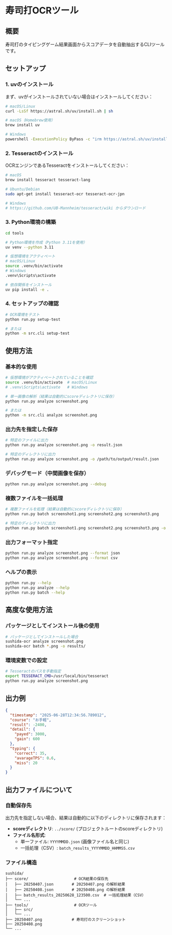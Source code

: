 # 寿司打OCRツール

## 概要
寿司打のタイピングゲーム結果画面からスコアデータを自動抽出するCLIツールです。

## セットアップ

### 1. uvのインストール
まず、uvがインストールされていない場合はインストールしてください：

```bash
# macOS/Linux
curl -LsSf https://astral.sh/uv/install.sh | sh

# macOS（Homebrew使用）
brew install uv

# Windows
powershell -ExecutionPolicy ByPass -c "irm https://astral.sh/uv/install.ps1 | iex"
```

### 2. Tesseractのインストール
OCRエンジンであるTesseractをインストールしてください：

```bash
# macOS
brew install tesseract tesseract-lang

# Ubuntu/Debian
sudo apt-get install tesseract-ocr tesseract-ocr-jpn

# Windows
# https://github.com/UB-Mannheim/tesseract/wiki からダウンロード
```

### 3. Python環境の構築
```bash
cd tools

# Python環境を作成（Python 3.11を使用）
uv venv --python 3.11

# 仮想環境をアクティベート
# macOS/Linux
source .venv/bin/activate
# Windows
.venv\Scripts\activate

# 依存関係をインストール
uv pip install -e .
```

### 4. セットアップの確認
```bash
# OCR環境をテスト
python run.py setup-test

# または
python -m src.cli setup-test
```

## 使用方法

### 基本的な使用
```bash
# 仮想環境がアクティベートされていることを確認
source .venv/bin/activate  # macOS/Linux
# .venv\Scripts\activate   # Windows

# 単一画像の解析（結果は自動的にscoreディレクトリに保存）
python run.py analyze screenshot.png

# または
python -m src.cli analyze screenshot.png
```

### 出力先を指定した保存
```bash
# 特定のファイルに出力
python run.py analyze screenshot.png -o result.json

# 特定のディレクトリに出力
python run.py analyze screenshot.png -o /path/to/output/result.json
```

### デバッグモード（中間画像を保存）
```bash
python run.py analyze screenshot.png --debug
```

### 複数ファイルを一括処理
```bash
# 複数ファイルを処理（結果は自動的にscoreディレクトリに保存）
python run.py batch screenshot1.png screenshot2.png screenshot3.png

# 特定のディレクトリに出力
python run.py batch screenshot1.png screenshot2.png screenshot3.png -o results/
```

### 出力フォーマット指定
```bash
python run.py analyze screenshot.png --format json
python run.py analyze screenshot.png --format csv
```

### ヘルプの表示
```bash
python run.py --help
python run.py analyze --help
python run.py batch --help
```

## 高度な使用方法

### パッケージとしてインストール後の使用
```bash
# パッケージとしてインストールした場合
sushida-ocr analyze screenshot.png
sushida-ocr batch *.png -o results/
```

### 環境変数での設定
```bash
# Tesseractのパスを手動指定
export TESSERACT_CMD=/usr/local/bin/tesseract
python run.py analyze screenshot.png
```

## 出力例
```json
{
  "timestamp": "2025-06-28T12:34:56.789012",
  "course": "お手軽",
  "result": -2400,
  "detail": {
    "payed": 3000,
    "gain": 600
  },
  "typing": {
    "correct": 35,
    "avarageTPS": 0.6,
    "miss": 20
  }
}
```

## 出力ファイルについて

### 自動保存先
出力先を指定しない場合、結果は自動的に以下のディレクトリに保存されます：
- **scoreディレクトリ**: `../score/` (プロジェクトルートのscoreディレクトリ)
- **ファイル名形式**: 
  - 単一ファイル: `YYYYMMDD.json` (画像ファイル名と同じ)
  - 一括処理（CSV）: `batch_results_YYYYMMDD_HHMMSS.csv`

### ファイル構造
```
sushida/
├── score/                    # OCR結果の保存先
│   ├── 20250407.json        # 20250407.png の解析結果
│   ├── 20250408.json        # 20250408.png の解析結果
│   ├── batch_results_20250628_123500.csv  # 一括処理結果（CSV）
│   └── ...
├── tools/                    # OCRツール
│   ├── src/
│   └── ...
├── 20250407.png             # 寿司打のスクリーンショット
├── 20250408.png
└── ...
```
